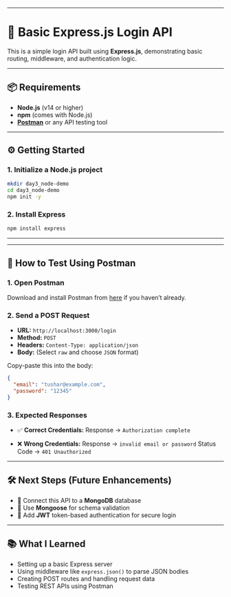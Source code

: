 

---

# 🚀 Basic Express.js Login API

This is a simple login API built using **Express.js**, demonstrating basic routing, middleware, and authentication logic.

---

## 📦 Requirements

* **Node.js** (v14 or higher)
* **npm** (comes with Node.js)
* [**Postman**](https://www.postman.com/downloads/) or any API testing tool

---

## ⚙️ Getting Started

### 1. Initialize a Node.js project

```bash
mkdir day3_node-demo
cd day3_node-demo
npm init -y
```

### 2. Install Express

```bash
npm install express
```

---

---

## 🧪 How to Test Using Postman

### 1. Open Postman

Download and install Postman from [here](https://www.postman.com/downloads/) if you haven’t already.

### 2. Send a POST Request

* **URL:** `http://localhost:3000/login`
* **Method:** `POST`
* **Headers:**
  `Content-Type: application/json`
* **Body:** (Select `raw` and choose `JSON` format)

Copy-paste this into the body:

```json
{
  "email": "tushar@example.com",
  "password": "12345"
}
```

### 3. Expected Responses

* ✅ **Correct Credentials:**
  Response → `Authorization complete`

* ❌ **Wrong Credentials:**
  Response → `invalid email or password`
  Status Code → `401 Unauthorized`

---

## 🛠 Next Steps (Future Enhancements)

* 🔗 Connect this API to a **MongoDB** database
* 🧬 Use **Mongoose** for schema validation
* 🔐 Add **JWT** token-based authentication for secure login

---

## 📚 What I Learned

* Setting up a basic Express server
* Using middleware like `express.json()` to parse JSON bodies
* Creating POST routes and handling request data
* Testing REST APIs using Postman


